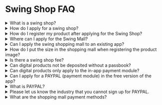 # Swing Shop FAQ

<details>

<summary>What is a swing shop?</summary>

Swing Shop is a shopping mall app creation service that allows anyone to easily and conveniently create their own shopping mall app!! Is.

You can easily apply for a shopping mall, and you can use the mall service for free without the cost of development, construction, etc.

◆You can use the swing shop for free without any production cost.

◆Easy operation management such as product registration and management is possible.

◆By establishing a payment system, I can implement the same function as a real shopping mall.

◆If you have a swing app that you have already created, you can use the swing shop function by linking it to the existing app.

◆ The swing shop can also be modified and updated by the user from time to time and provides all the necessary tools for operation.

◆ Functions provided by Swing2App – Marketing uses such as pushes, pop-ups, etc. are all available.

</details>

<details>

<summary>How do I apply for a swing shop?</summary>

You can apply for the swing shopping mall **Swing Homepage Manager – My Menu – Swing Store menu.**

**Enter the store name and email address of the person in charge and select the Activate button.**

**As soon as the application is completed, the \[Swing Shop] menu is created on the app operation page.**

When the app is finished and the app is commercialized, you can purchase a paid app subscription and change it to 'Use'.

Swing shop applications do not have a separate examination or approval, so you can use the swing shop menu right away as soon as you apply.

<img src="https://s.w.org/images/core/emoji/11/svg/25b6.svg" alt="▶" data-size="line"> [<mark style="color:blue;">Learn more about how to apply for the swing shop</mark>](../manual/swingshop/swingshop-apply.md)

</details>

<details>

<summary>How do I register my product after applying for the Swing Shop?</summary>

When a swing shop is applied, a swing shop menu is created on the app manager page.

From the swing shop menu, you can go into Product Management and register the product after registering the category.

The method depends on which product you want to register, so please look at the product registration manual provided by the Swing to App and work on it.&#x20;

<mark style="color:blue;">1)</mark> [<mark style="color:blue;">Register a physical product</mark> ](../manual/swingshop/registration.md)

<mark style="color:blue;">2)</mark> [<mark style="color:blue;">Register the reservation product - Date reservation product</mark> ](../manual/swingshop/reservationproduct.md)

<mark style="color:blue;">3)</mark> [<mark style="color:blue;">Register the reservation product - Date & time reservation product</mark> ](../manual/swingshop/timereservation-product.md)

<mark style="color:blue;">4)</mark> [<mark style="color:blue;">Register Digital Product-PDF File</mark> ](../manual/swingshop/digital-pdf.md)

<mark style="color:blue;">5)</mark> [<mark style="color:blue;">Register Digital Product-</mark>permission change](../manual/swingshop/authorized-sales.md)

<mark style="color:blue;">6)</mark> [<mark style="color:blue;">Register digital products-video files</mark> ](../manual/swingshop/videofiles-registration.md)

<mark style="color:blue;">7)</mark> [<mark style="color:blue;">Digital Product-Coupon Registration</mark>](../manual/swingshop/coupon-registration.md)

</details>

<details>

<summary>Where can I apply for the Swing Mall?</summary>

Swing shopping mall can be applied on the app manager page > **My Menu – Swing Store menu.** The shopping mall service-payment module is applied by selecting **Activate/Deactivate option.**&#x20;

[<mark style="color:blue;">**\[Go to apply for shopping mall service\]**</mark>](https://www.swing2app.com/view/swing\_shop\_apply)

</details>

<details>

<summary>Can I apply the swing shopping mall to an existing app?</summary>

Yes, it is applicable. The swing shopping mall can be used by applying from my menu.

You can select an existing app and apply a shopping mall to that app to use it.

So instead of having to create a new app, you can apply the shopping mall function to your existing app and use it.

</details>

<details>

<summary>How do I put the size in the shopping mall when registering the product image?</summary>

There is no recommended size when registering the product.

The product image is automatically corrected to the image size to fit the horizontal size of the mobile phone.

</details>

<details>

<summary>Is there a swing shop fee?</summary>

The swing shop feature is free to use, and there is no charge to use the mall.&#x20;

</details>

<details>

<summary>Can digital products not be deposited without a passbook?</summary>

If you sell digital products - PDFs, coupons, video files, permissions, etc. in the app, you must apply the in-app payment module and you will not be able to make a passless deposit.

In addition, regular card payments are not allowed by the store, so if you sell digital products, you will need to develop an in-app payment module provided by Apple and Google and apply it to your app.

Cashless deposits, unlike card payments, do not know when the user made the deposit and when it was paid.

You have to make a payment and put the product in right away (there is a period of use, etc.), but it is difficult for the manager to manage everything.

And this method is a payment system that is not allowed in stores either.

In the case of digital products, we do not approve them without a separate electronic payment because we are trading invisible products.

Even in the swing shop, if you make a passless deposit, you will not be able to apply.

It's hard to do in-app, and if you only have to make a passless deposit into the product!!

Instead of using the swing shop, you can write down the deposit account number on the bulletin board or announcement and use it as a way to receive separate deposits from users.

However, please note that the app of the content (how you get paid by listing your account number on the bulletin board) is not available on the App Store!

</details>

<details>

<summary>Can digital products only apply to the in-app payment module?</summary>

Yes yes.

In accordance with the App Store and Play Store payment policies, if the app sells digital goods (intangible services such as coupons, permissions, files, etc.) except physical products, the general electronic payment system (card payment, passless deposit) including the Pay App is not applicable.

(Even if you can sign up for the Pay App, the Store won't allow it.)

Therefore, if you plan to launch an app that applies digital products, you should not apply an electronic payment system such as a pay app, but rather develop and apply the in-app payment module provided by Apple and Google separately to your app.&#x20;

\-Please use the inquiry board ([<mark style="color:blue;">http://www.swing2app.co.kr/view/service\_qa</mark>](https://www.swing2app.com/view/service\_qa)) for in-app consultation, and live chat during business hours.

\- In-app requires development work, and development costs vary depending on the volume inside the app. Cost guidance is available after the consultation.

</details>

<details>

<summary>Can I apply for a PAYPAL (payment module) in the free version of the app?</summary>

Swing Shop access is also available in the free version of the app.

However, **when you apply for a PAYPAL(applying the actual payment module), you can only apply for the paid version of the app.**

In other words, when you check the payment service as 'unused', you can use all the free versions\*\*, and when you check 'Use', you can only apply for the paid version of the app.\*\*

When you use the payment service (PAYPAL application), it is commercialized, so it can only be applied to the paid version of the app.

</details>

<details>

<summary>What is PAYPAL?</summary>

PAYPAL is an electronic payment service agency that supports on/offline payment services.

Since it provides payment services such as online card payment, passless deposit, and mobile phone payment, there is a shopping mall function within the app, so when you need to make a payment, you must connect an electronic payment system (module) such as a PAYPAL.

Swing2App has partnered with PAYPAL to support payments by linking PAYPAL payment methods to apps created by Swing2App.

So if you're creating a shopping mall app, you'll need to sign up for a pay-per-store store.

When you apply your subscribed ID to the app, the app will be able to make the actual payment.

</details>

<details>

<summary>Please let us know the industry that you cannot sign up for PAYPAL.</summary>

Please check the industries that are not eligible for registration.

**\[Industries not eligible for registration]**

**1) When you make a payment in the form of cash, credit, and not in cash trading the product**

**2) Gambling, Illicit Trade**

**3) If at the time of checkout, the buyer and seller are not directly connected, but there is an intermediary dealer (remove the fee from the middle and provide the seller with the remaining amount)**

**4) If it is difficult to confirm the industry (product cannot be verified, the actual transaction path cannot be confirmed, sponsorship, funding, fundraising, etc.)**

**5) When selling content, if the content is a financial instrument such as securities, stocks, derivatives, etc.**

**6) Sell adult products, liquor, etc.**

**7) Mobile gift certificate sale, point charging product is not available**

**8) Business agency expenses (visa application agency, product purchase agency, etc.)**

</details>

<details>

<summary>What are the shopping mall payment methods?</summary>

Regular card payment, bank transfer, and micropayment (mobile phone payment) are standard.

</details>
